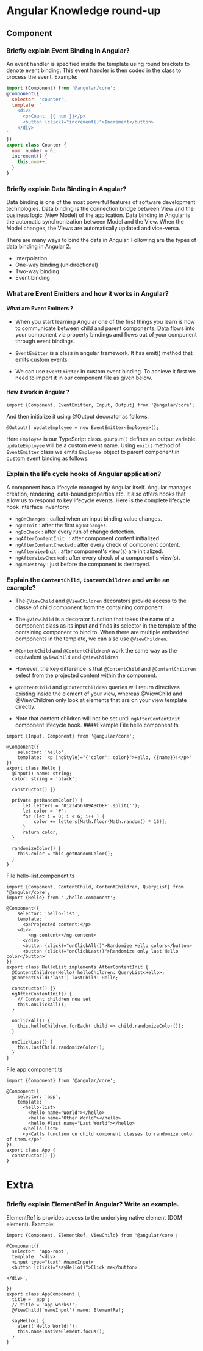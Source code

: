 # Angular Knowledge round-up
## Component
### Briefly explain Event Binding in Angular?
An event handler is specified inside the template using round brackets to denote event binding. This event handler is then coded in the class to process the event.
Example:
```javascript
import {Component} from '@angular/core';
@Component({
  selector: 'counter',
  template: `
	<div>
	  <p>Count: {{ num }}</p>
	  <button (click)="increment()">Increment</button>
	</div>
`
})
export class Counter {
  num: number = 0;
  increment() {
    this.num++;
  }
}
```
### Briefly explain Data Binding in Angular?
Data binding is one of the most powerful features of software development technologies. Data binding is the connection bridge between View and the business logic (View Model) of the application. Data binding in Angular is the automatic synchronization between Model and the View. When the Model changes, the Views are automatically updated and vice-versa. 

There are many ways to bind the data in Angular. Following are the types of data binding in Angular 2.

* Interpolation
* One-way binding (unidirectional)
* Two-way binding
* Event binding
### What are Event Emitters and how it works in Angular?
#### What are Event Emitters ?
* When you start learning Angular one of the first things you learn is how to communicate between child and parent components.
Data flows into your component via property bindings and flows out of your component through event bindings.

* ```EventEmitter``` is a class in angular framework. It has emit() method that emits custom events. 
* We can use ```EventEmitter``` in custom event binding. To achieve it first we need to import it in our component file as given below.

#### How it work in Angular ?
```
import {Component, EventEmitter, Input, Output} from '@angular/core'; 
```
And then initialize it using @Output decorator as follows.
```
@Output() updateEmployee = new EventEmitter<Employee>(); 
```
Here ```Employee``` is our TypeScript class. ```@Output()``` defines an output variable. ```updateEmployee``` will be a custom event name. Using ```emit()``` method of ```EventEmitter``` class we emits ```Employee ```object to parent component in custom event binding as follows.

### Explain the life cycle hooks of Angular application?
A component has a lifecycle managed by Angular itself. Angular manages creation, rendering, data-bound properties etc. It also offers hooks that allow us to respond to key lifecycle events.
Here is the complete lifecycle hook interface inventory:

* `ngOnChanges` : called when an input binding value changes.
* `ngOnInit` : after the first `ngOnChanges`.
* `ngDoCheck` : after every run of change detection.
* `ngAfterContentInit ` : after component content initialized.
* `ngAfterContentChecked` :  after every check of component content.
* `ngAfterViewInit` : after component's view(s) are initialized.
* `ngAfterViewChecked` : after every check of a component's view(s).
* `ngOnDestroy` : just before the component is destroyed.

### Explain the `ContentChild`, `ContentChildren` and write an example?
* The `@ViewChild` and `@ViewChildren` decorators provide access to the classe of child
component from the containing component.
* The `@ViewChild` is a decorator function that takes the name of a component class as its input and finds its selector in the template of the containing component to bind to.
When there are multiple embedded components in the template, we can also use `@ViewChildren`.
* `@ContentChild` and `@ContentChildren@` work the same way as the equivalent `@ViewChild` and `@ViewChildren`
* However, the key difference is that `@ContentChild` and `@ContentChildren` select from the projected content within the component. 
* `@ContentChild` and `@ContentChildren` queries will return directives existing inside the <ng-content></ng-content> element of your view, whereas @ViewChild and @ViewChildren only look at elements that are on your view template directly.

* Note that content children will not be set until `ngAfterContentInit`
component lifecycle hook.
####Example
File hello.component.ts

```
import {Input, Component} from '@angular/core';

@Component({
	selector: 'hello',
	template: '<p [ngStyle]="{'color': color}">Hello, {{name}}!</p>'
})
export class Hello {
  @Input() name: string;
  color: string = 'black';

  constructor() {}

  private getRandomColor() {
      let letters = '0123456789ABCDEF'.split('');
      let color = '#';
      for (let i = 0; i < 6; i++ ) {
          color += letters[Math.floor(Math.random() * 16)];
      }
      return color;
  }

  randomizeColor() {
    this.color = this.getRandomColor();
  }
}

```

File hello-list.component.ts

```
import {Component, ContentChild, ContentChildren, QueryList} from '@angular/core';
import {Hello} from './hello.component';

@Component({
	selector: 'hello-list',
	template: '
	  <p>Projected content:</p>
    <div>
	    <ng-content></ng-content>
	  </div>
	  <button (click)="onClickAll()">Randomize Hello colors</button>
	  <button (click)="onClickLast()">Randomize only last Hello color</button>'
})
export class HelloList implements AfterContentInit {
  @ContentChildren(Hello) helloChildren: QueryList<Hello>;
  @ContentChild('last') lastChild: Hello;

  constructor() {}
  ngAfterContentInit() {
    // Content children now set
    this.onClickAll();
  }

  onClickAll() {
    this.helloChildren.forEach( child => child.randomizeColor());
  }

  onClickLast() {
    this.lastChild.randomizeColor();
  }
}

```

File app.component.ts

```
import {Component} from '@angular/core';

@Component({
	selector: 'app',
	template: '
	  <hello-list>
	    <hello name="World"></hello>
	    <hello name="Other World"></hello>
	    <hello #last name="Last World"></hello>
	  </hello-list>
	  <p>Calls function on child component classes to randomize color of them.</p>'
})
export class App {
  constructor() {}
}

```
# Extra
### Briefly explain ElementRef in Angular? Write an example.
ElementRef is provides access to the underlying native element (DOM element).
Example:
```
import {Component, ElementRef, ViewChild} from '@angular/core';

@Component({
  selector: 'app-root',
  template: '<div>
  <input type="text" #nameInput>
  <button (click)="sayHello()">Click me</button>

</div>',

})
export class AppComponent {
  title = 'app';
  // title = 'app works!';
  @ViewChild('nameInput') name: ElementRef;

  sayHello() {
    alert('Hello World!');
    this.name.nativeElement.focus();
  }
}
```
